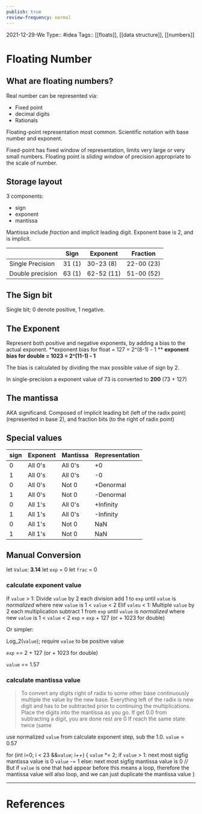 ```yaml
---
publish: true
review-frequency: normal
---
```

2021-12-29-We
Type:: #idea
Tags:: [[floats]], [[data structure]], [[numbers]]

# Floating Number

## What are floating numbers?

Real number can be represented via:
- Fixed point
- decimal digits
- Rationals

Floating-point representation most common. Scientific notation with base number and exponent.

Fixed-point has fixed window of representation, limits very large or very small numbers. Floating point is *sliding window* of precision appropriate to the scale of number.

## Storage layout

3 components:
- sign
- exponent
- mantissa

Mantissa include *fraction* and implicit leading digit. Exponent base is 2, and is implicit.

|                 |  Sign  | Exponent   | Fraction  |
|-----------------|--------|------------|-----------|
|Single Precision | 31 (1) | 30-23 (8)  | 22-00 (23)|
|Double precision | 63 (1) | 62-52 (11) | 51-00 (52)|

## The Sign bit

Single bit; 0 denote positive, 1 negative.

## The Exponent

Represent both positive and negative exponents, by adding a bias to the actual exponent.
**exponent bias for float = 127 = 2^(8-1) - 1 **
**exponent bias for double = 1023 = 2^(11-1) - 1**

The bias is calculated by dividing the max possible value of sign by 2.

In single-precision a exponent value of 73 is converted to **200** (73 + 127)

## The mantissa

AKA significand. Composed of implicit leading bit (left of the radix point) (represented in base 2), and fraction bits (to the right of radix point)

## Special values

| sign | Exponent | Mantissa | Representation |
| ---- | -------- | -------- | -------------- |
| 0    | All 0's  | All 0's  | +0             |
| 1    | All 0's  | All 0's  | -0             |
| 0    | All 0's  | Not 0    | +Denormal      |
| 1    | All 0's  | Not 0    | -Denormal      |
| 0    | All 1's  | All 0's  | +Infinity      |
| 1    | All 1's  | All 0's  | -Infinity      |
| 0    | All 1's  | Not 0    | NaN            |
| 1    | All 1's  | Not 0    | NaN            |

## Manual Conversion

let `Value`: **3.14**
let `exp` = 0
let `frac` = 0

### calculate exponent value
If `value` > 1:
    Divide `value` by 2
    each division add 1 to `exp`
    until `value` is *normalized* where new `value` is 1 < `value` < 2
Elif `valeu` < 1:
    Multiple `value` by 2
    each multiplication subtract 1 from `exp`
    until `value` is *normalized* where new `value` is 1 < `value` < 2
`exp` = `exp` + 127 (or + 1023 for double)

Or simpler:

Log_2(`value`); require `value` to be positive value

`exp` == 2 + 127 (or + 1023 for double)

`value` == 1.57

### calculate mantissa value
> To convert any digits right of radix to some other base continuously multiple the value by the new base. Everything left of the radix is new digit and has to be subtracted prior to continuing the multiplications. Place the digits into the mantissa as you go.
> If get 0.0 from subtracting a digit, you are done rest are 0
> If reach the same state twice (same

use normalized `value` from calculate exponent step, sub the 1.0.
`value` = 0.57

for (int i=0; i < 23 &&`value`; i++) {
    `value` *= 2;
    if `value` > 1:
        next most sigfig mantissa value is 0
        `value` -= 1
    else:
        next most sigfig mantissa value is 0
    // But if `value` is one that had appear before this means a loop, therefore the mantissa value will also loop, and we can just duplicate the mantissa value
}

---
# References
